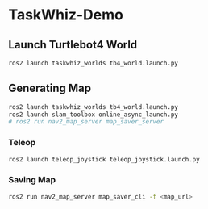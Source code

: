 # TaskWhiz-Demo

## Launch Turtlebot4 World

```bash
ros2 launch taskwhiz_worlds tb4_world.launch.py
```

## Generating Map 

```bash
ros2 launch taskwhiz_worlds tb4_world.launch.py
ros2 launch slam_toolbox online_async_launch.py
# ros2 run nav2_map_server map_saver_server
```
### Teleop
```bash
ros2 launch teleop_joystick teleop_joystick.launch.py
```

### Saving Map
```bash
ros2 run nav2_map_server map_saver_cli -f <map_url>
```